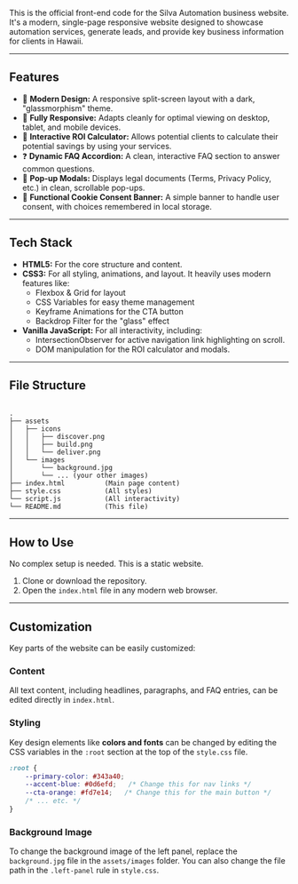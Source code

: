 
This is the official front-end code for the Silva Automation business website. It's a modern, single-page responsive website designed to showcase automation services, generate leads, and provide key business information for clients in Hawaii.

---

## Features

-   🎨 **Modern Design:** A responsive split-screen layout with a dark, "glassmorphism" theme.
-   📱 **Fully Responsive:** Adapts cleanly for optimal viewing on desktop, tablet, and mobile devices.
-   🧮 **Interactive ROI Calculator:** Allows potential clients to calculate their potential savings by using your services.
-   ❓ **Dynamic FAQ Accordion:** A clean, interactive FAQ section to answer common questions.
-   📜 **Pop-up Modals:** Displays legal documents (Terms, Privacy Policy, etc.) in clean, scrollable pop-ups.
-   🍪 **Functional Cookie Consent Banner:** A simple banner to handle user consent, with choices remembered in local storage.

---

## Tech Stack

-   **HTML5:** For the core structure and content.
-   **CSS3:** For all styling, animations, and layout. It heavily uses modern features like:
    -   Flexbox & Grid for layout
    -   CSS Variables for easy theme management
    -   Keyframe Animations for the CTA button
    -   Backdrop Filter for the "glass" effect
-   **Vanilla JavaScript:** For all interactivity, including:
    -   IntersectionObserver for active navigation link highlighting on scroll.
    -   DOM manipulation for the ROI calculator and modals.

---

## File Structure

```

.
├── assets
│   ├── icons
│   │   ├── discover.png
│   │   ├── build.png
│   │   └── deliver.png
│   └── images
│       └── background.jpg
│       └── ... (your other images)
├── index.html          (Main page content)
├── style.css           (All styles)
└── script.js           (All interactivity)
└── README.md           (This file)

````

---

## How to Use

No complex setup is needed. This is a static website.

1.  Clone or download the repository.
2.  Open the `index.html` file in any modern web browser.

---

## Customization

Key parts of the website can be easily customized:

### Content
All text content, including headlines, paragraphs, and FAQ entries, can be edited directly in `index.html`.

### Styling
Key design elements like **colors and fonts** can be changed by editing the CSS variables in the `:root` section at the top of the `style.css` file.

```css
:root {
    --primary-color: #343a40; 
    --accent-blue: #0d6efd;   /* Change this for nav links */
    --cta-orange: #fd7e14;   /* Change this for the main button */
    /* ... etc. */
}
````

### Background Image

To change the background image of the left panel, replace the `background.jpg` file in the `assets/images` folder. You can also change the file path in the `.left-panel` rule in `style.css`.



